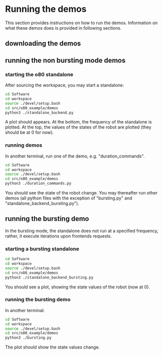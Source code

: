# Running the demos

This section provides instructions on how to run the demos. Information on what these demos does is provided in following sections. 

## downloading the demos




## running the non bursting mode demos

### starting the o80 standalone

After sourcing the workspace, you may start a standalone:

```bash
cd Software
cd workspace
source ./devel/setup.bash
cd src/o80_example/demos
python3 ./standalone_backend.py
```

A plot should appears. At the bottom, the frequency of the standalone is plotted. At the top, the values of the states of the robot are plotted (they should be at 0 for now).

### running demos

In  another terminal, run one of the demo, e.g. "duration_commands".


```bash
cd Software
cd workspace
source ./devel/setup.bash
cd src/o80_example/demos
python3 ./duration_commands.py
```

You should see the state of the robot change. You may thereafter run other demos (all python files with the exception of "bursting.py" and "standalone_backend_bursting.py").

## running the bursting demo

In the bursting mode, the standalone does not run at a specified frequency, rather, it execute iterations upon frontends requests.

### starting a bursting standalone

```bash
cd Software
cd workspace
source ./devel/setup.bash
cd src/o80_example/demos
python3 ./standalone_backend_bursting.py
```

You should see a plot, showing the state values of the robot (now at 0).

### running the bursting demo

In another terminal:

```bash
cd Software
cd workspace
source ./devel/setup.bash
cd src/o80_example/demos
python3 ./bursting.py
```

The plot should show the state values change. 


